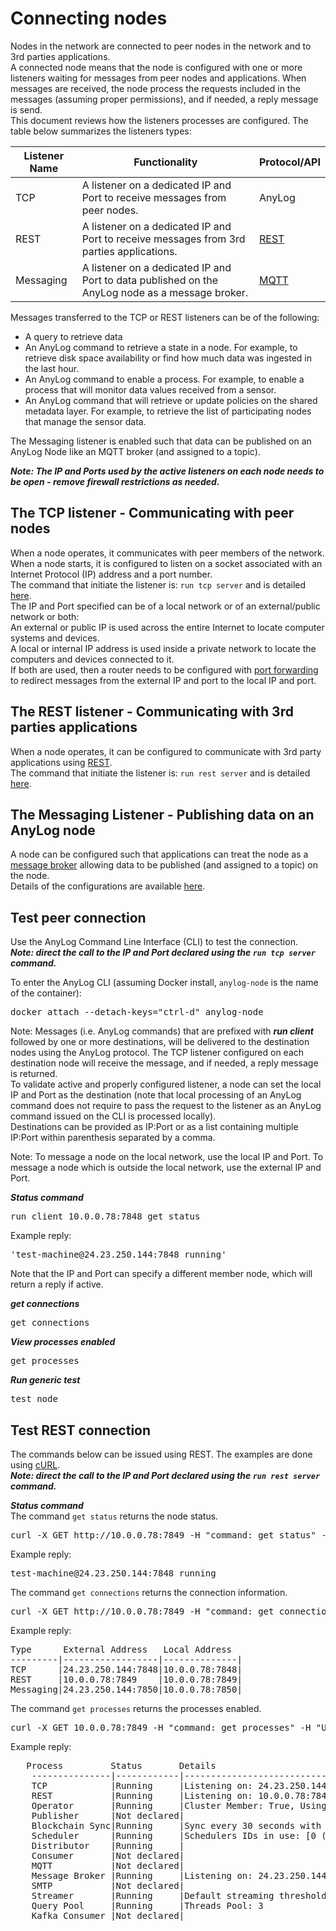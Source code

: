 # Connecting nodes

Nodes in the network are connected to peer nodes in the network and to 3rd parties applications.   
A connected node means that the node is configured with one or more listeners waiting for messages from peer nodes and applications. When messages are received, 
the node process the requests included in the messages (assuming proper permissions), and if needed, a reply message is send.  
This document reviews how the listeners processes are configured. The table below summarizes the listeners types:
  
| Listener Name  | Functionality | Protocol/API |
| ------------- | ---- | --- |
| TCP | A listener on a dedicated IP and Port to receive messages from peer nodes.  | AnyLog |
| REST | A listener on a dedicated IP and Port to receive messages from 3rd parties applications.  | [REST](https://en.wikipedia.org/wiki/Representational_state_transfer) |
| Messaging | A listener on a dedicated IP and Port to data published on the AnyLog node as a message broker.  | [MQTT](https://mqtt.org/)  |

Messages transferred to the TCP or REST listeners can be of the following:
* A query to retrieve data
* An AnyLog command to retrieve a state in a node. For example, to retrieve disk space availability or find how much data was ingested in the last hour.  
* An AnyLog command to enable a process. For example, to enable a process that will monitor data values received from a sensor.
* An AnyLog command that will retrieve or update policies on the shared metadata layer. For example, to retrieve the list of participating nodes that manage the sensor data.

The Messaging listener is enabled such that data can be published on an AnyLog Node like an MQTT broker (and assigned to a topic).

***Note: The IP and Ports used by the active listeners on each node needs to be open - remove firewall restrictions as needed.***

## The TCP listener - Communicating with peer nodes

When a node operates, it communicates with peer members of the network.    
When a node starts, it is configured to listen on a socket associated with an Internet Protocol (IP) address and a port number.  
The command that initiate the listener is: ```run tcp server``` and is detailed [here](../background%20processes.md#the-tcp-server-process).    
The IP and Port specified can be of a local network or of an external/public network or both:  
An external or public IP is used across the entire Internet to locate computer systems and devices.  
A local or internal IP address is used inside a private network to locate the computers and devices connected to it.  
If both are used, then a router needs to be configured with [port forwarding](https://en.wikipedia.org/wiki/Port_forwarding) to redirect messages from the external IP and port 
to the local IP and port.

## The REST listener - Communicating with 3rd parties applications

When a node operates, it can be configured to communicate with 3rd party applications using [REST](https://en.wikipedia.org/wiki/Representational_state_transfer).  
The command that initiate the listener is: ```run rest server``` and is detailed [here](../background%20processes.md#rest-requests).  

## The Messaging Listener - Publishing data on an AnyLog node

A node can be configured such that applications can treat the node as a [message broker](https://en.wikipedia.org/wiki/Message_broker) allowing data to be published (and assigned to a topic) on the node.  
Details of the configurations are available [here](../message%20broker.md#using-a-message-broker).

## Test peer connection
Use the AnyLog Command Line Interface (CLI) to test the connection.  
***Note: direct the call to the IP and Port declared using the ```run tcp server``` command.***  

To enter the AnyLog CLI (assuming Docker install, ```anylog-node``` is the name of the container):
<pre>
docker attach --detach-keys="ctrl-d" anylog-node
</pre>

Note: Messages (i.e. AnyLog commands) that are prefixed with ***run client*** followed by one or more destinations, will be delivered to the destination
nodes using the AnyLog protocol. The TCP listener configured on each destination node will receive the message, and if needed, a reply message is returned.  
To validate active and properly configured listener, a node can set the local IP and Port as the destination (note that
local processing of an AnyLog command does not require to pass the request to the listener as an AnyLog command issued on the CLI is processed locally).  
Destinations can be provided as IP:Port or as a list containing multiple IP:Port within parenthesis separated by a comma.

Note: To message a node on the local network, use the local IP and Port. To message a node which is outside the local network, use the external IP and Port.
  
***Status command***
<pre>
run client 10.0.0.78:7848 get status
</pre>

Example reply:
<pre>
'test-machine@24.23.250.144:7848 running'
</pre>
Note that the IP and Port can specify a different member node, which will return a reply if active. 

***get connections***
<pre>
get connections
</pre>

***View processes enabled***
<pre>
get processes
</pre>

***Run generic test***
<pre>
test node
</pre>


## Test REST connection 
The commands below can be issued using REST. The examples are done using [cURL](https://curl.se/docs/).  
***Note: direct the call to the IP and Port declared using the ```run rest server``` command.***

***Status command***  
The command ```get status``` returns the node status.

<pre>
curl -X GET http://10.0.0.78:7849 -H "command: get status" -H "User-Agent: AnyLOg/1.23"
</pre>

Example reply:
<pre>
test-machine@24.23.250.144:7848 running
</pre>

The command ```get connections``` returns the connection information.  

<pre>
curl -X GET http://10.0.0.78:7849 -H "command: get connections" -H "User-Agent: AnyLOg/1.23"
</pre>

Example reply:
<pre>
Type      External Address   Local Address
---------|------------------|--------------|
TCP      |24.23.250.144:7848|10.0.0.78:7848|
REST     |10.0.0.78:7849    |10.0.0.78:7849|
Messaging|24.23.250.144:7850|10.0.0.78:7850|
</pre>


The command ```get processes``` returns the processes enabled.
<pre>
curl -X GET 10.0.0.78:7849 -H "command: get processes" -H "User-Agent: AnyLog/1.23" 
</pre>

Example reply:
<pre>
   Process         Status       Details
    ---------------|------------|---------------------------------------------------------------------|
    TCP            |Running     |Listening on: 24.23.250.144:7848 and 10.0.0.78:7848, Threads Pool: 6 |
    REST           |Running     |Listening on: 10.0.0.78:7849, Threads Pool: 5, Timeout: 20, SSL: None|
    Operator       |Running     |Cluster Member: True, Using Master: 45.33.41.185:2048                |
    Publisher      |Not declared|                                                                     |
    Blockchain Sync|Running     |Sync every 30 seconds with master using: 45.33.41.185:2048           |
    Scheduler      |Running     |Schedulers IDs in use: [0 (system)] [1 (user)]                       |
    Distributor    |Running     |                                                                     |
    Consumer       |Not declared|                                                                     |
    MQTT           |Not declared|                                                                     |
    Message Broker |Running     |Listening on: 24.23.250.144:7850 and 10.0.0.78:7850, Threads Pool: 4 |
    SMTP           |Not declared|                                                                     |
    Streamer       |Running     |Default streaming thresholds are 60 seconds and 10,000 bytes         |
    Query Pool     |Running     |Threads Pool: 3                                                      |
    Kafka Consumer |Not declared|                                                                     |
</pre>

